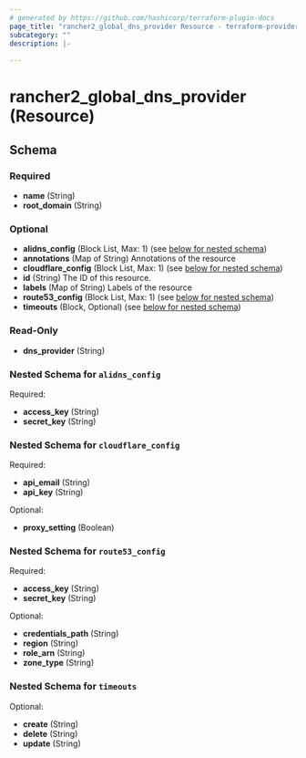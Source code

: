 ```yaml
---
# generated by https://github.com/hashicorp/terraform-plugin-docs
page_title: "rancher2_global_dns_provider Resource - terraform-provider-rancher2"
subcategory: ""
description: |-
  
---
```


# rancher2_global_dns_provider (Resource)





<!-- schema generated by tfplugindocs -->
## Schema

### Required

- **name** (String)
- **root_domain** (String)

### Optional

- **alidns_config** (Block List, Max: 1) (see [below for nested schema](#nestedblock--alidns_config))
- **annotations** (Map of String) Annotations of the resource
- **cloudflare_config** (Block List, Max: 1) (see [below for nested schema](#nestedblock--cloudflare_config))
- **id** (String) The ID of this resource.
- **labels** (Map of String) Labels of the resource
- **route53_config** (Block List, Max: 1) (see [below for nested schema](#nestedblock--route53_config))
- **timeouts** (Block, Optional) (see [below for nested schema](#nestedblock--timeouts))

### Read-Only

- **dns_provider** (String)

<a id="nestedblock--alidns_config"></a>
### Nested Schema for `alidns_config`

Required:

- **access_key** (String)
- **secret_key** (String)


<a id="nestedblock--cloudflare_config"></a>
### Nested Schema for `cloudflare_config`

Required:

- **api_email** (String)
- **api_key** (String)

Optional:

- **proxy_setting** (Boolean)


<a id="nestedblock--route53_config"></a>
### Nested Schema for `route53_config`

Required:

- **access_key** (String)
- **secret_key** (String)

Optional:

- **credentials_path** (String)
- **region** (String)
- **role_arn** (String)
- **zone_type** (String)


<a id="nestedblock--timeouts"></a>
### Nested Schema for `timeouts`

Optional:

- **create** (String)
- **delete** (String)
- **update** (String)


